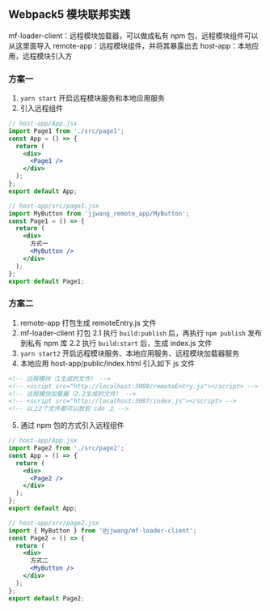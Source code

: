 ## Webpack5 模块联邦实践

mf-loader-client：远程模块加载器，可以做成私有 npm 包，远程模块组件可以从这里面导入
remote-app：远程模块组件，并将其暴露出去
host-app：本地应用，远程模块引入方

### 方案一

1. `yarn start` 开启远程模块服务和本地应用服务
2. 引入远程组件

```jsx
// host-app/App.jsx
import Page1 from './src/page1';
const App = () => {
  return (
    <div>
      <Page1 />
    </div>
  );
};
export default App;

// host-app/src/page1.jsx
import MyButton from 'jjwang_remote_app/MyButton';
const Page1 = () => {
  return (
    <div>
      方式一
      <MyButton />
    </div>
  );
};
export default Page1;
```

### 方案二

1. remote-app 打包生成 remoteEntry.js 文件
2. mf-loader-client 打包
   2.1 执行 `build:publish` 后，再执行 `npm publish` 发布到私有 npm 库
   2.2 执行 `build:start` 后，生成 index.js 文件
3. `yarn start2` 开启远程模块服务、本地应用服务、远程模块加载器服务
4. 本地应用 host-app/public/index.html 引入如下 js 文件

```html
<!-- 远程模块（1生成的文件） -->
<!-- <script src="http://localhost:3008/remoteEntry.js"></script> -->
<!-- 远程模块加载器（2.2生成的文件） -->
<!-- <script src="http://localhost:3007/index.js"></script> -->
<!-- 以上2个文件都可以放到 cdn 上 -->
```

5. 通过 npm 包的方式引入远程组件

```jsx
// host-app/App.jsx
import Page2 from './src/page2';
const App = () => {
  return (
    <div>
      <Page2 />
    </div>
  );
};
export default App;

// host-app/src/page2.jsx
import { MyButton } from '@jjwang/mf-loader-client';
const Page2 = () => {
  return (
    <div>
      方式二
      <MyButton />
    </div>
  );
};
export default Page2;
```
